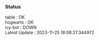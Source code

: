 ### Status


table : OK  
hogwarts : OK  
icy-bot : DOWN  
Latest Update : 2023-11-25 16:08:27.344972
